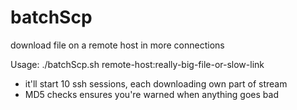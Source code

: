 batchScp
========
download file on a remote host in more connections

Usage: ./batchScp.sh remote-host:really-big-file-or-slow-link

* it'll start 10 ssh sessions, each downloading own part of stream
* MD5 checks ensures you're warned when anything goes bad
